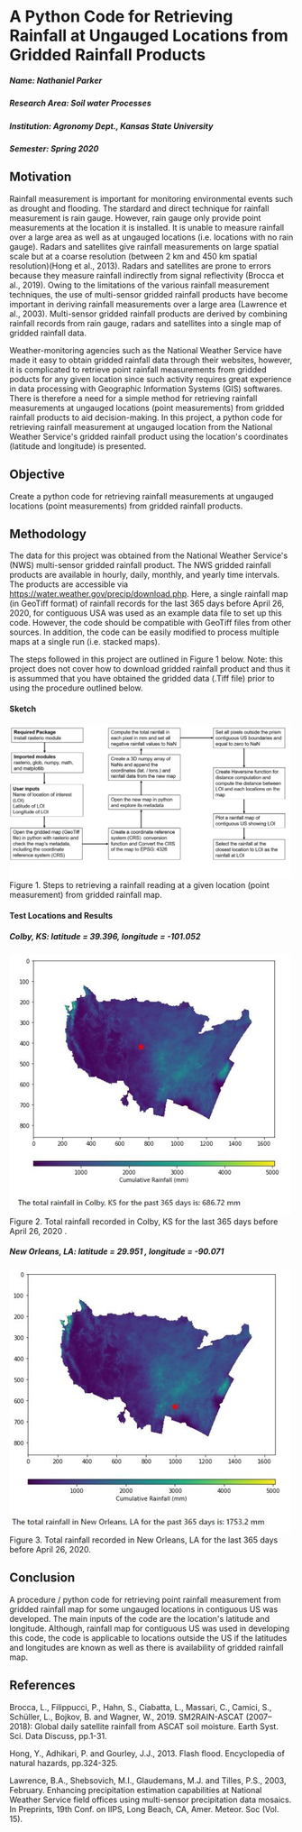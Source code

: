 # A Python Code for Retrieving Rainfall at Ungauged Locations from Gridded Rainfall Products
##### Name: Nathaniel Parker
##### Research Area: Soil water Processes
##### Institution: Agronomy Dept., Kansas State University 
##### Semester: Spring 2020

## Motivation
Rainfall measurement is important for monitoring environmental events such as drought and flooding. The stardard and direct technique for rainfall measurement is rain gauge. However, rain gauge only provide point measurements at the location it is installed. It is unable to measure rainfall over a large area as well as at ungauged locations (i.e. locations with no rain gauge). Radars and satellites give rainfall measurements on large spatial scale but at a coarse resolution (between 2 km and 450 km spatial resolution)(Hong et al., 2013). Radars and satellites are prone to errors because they measure rainfall indirectly from signal reflectivity (Brocca et al., 2019). Owing to the limitations of the various rainfall measurement techniques, the use of multi-sensor gridded rainfall products have become important in deriving rainfall measurements over a large area (Lawrence et al., 2003). Multi-sensor gridded rainfall products are derived by combining rainfall records from rain gauge, radars and satellites into a single map of gridded rainfall data. 

Weather-monitoring agencies such as the National Weather Service have made it easy to obtain gridded rainfall data through their websites, however, it is complicated to retrieve point rainfall measurements from gridded poducts for any given location since such activity requires great experience in data processing with Geographic Information Systems (GIS) softwares. There is therefore a need for a simple method for retrieving rainfall measurements at ungauged locations (point measurements) from gridded rainfall products to aid decision-making. In this project, a python code for retrieving rainfall measurement at ungauged location from the National Weather Service's gridded rainfall product using the location's coordinates (latitude and longitude) is presented. 

## Objective 
Create a python code for retrieving rainfall measurements at ungauged locations (point measurements) from gridded rainfall products. 

## Methodology
The data for this project was obtained from the National Weather Service's (NWS) multi-sensor gridded rainfall product. The NWS gridded rainfall products are available in hourly, daily, monthly, and yearly time intervals. The products are accessible via https://water.weather.gov/precip/download.php. 
Here, a single rainfall map (in GeoTiff format) of rainfall records for the last 365 days before April 26, 2020, for contiguous USA was used as an example data file to set up this code. However, the code should be compatible with GeoTiff files from other sources. In addition, the code can be easily modified to process multiple maps at a single run (i.e. stacked maps).

The steps followed in this project are outlined in Figure 1 below. Note: this project does not cover how to download gridded rainfall product and thus it is assummed that you have obtained the gridded data (.Tiff file) prior to using the procedure outlined below.

#### Sketch
<img src="sketch.JPG"  width="500"/>
Figure 1. Steps to retrieving a rainfall reading at a given location (point measurement) from gridded rainfall map. 

#### Test Locations and Results

##### Colby, KS: latitude = 39.396, longitude = -101.052 
<img src="Colby_365days_rainfall.JPG"  width="500"/>
Figure 2. Total rainfall recorded in Colby, KS for the last 365 days before April 26, 2020 .

##### New Orleans, LA: latitude = 29.951 , longitude = -90.071
<img src="New_Orleans_365days_rainfall.JPG"  width="500"/>
Figure 3. Total rainfall recorded in New Orleans, LA for the last 365 days before April 26, 2020.

## Conclusion
A procedure / python code for retrieving point rainfall measurement from gridded rainfall map for some ungauged locations in contiguous US was developed. The main inputs of the code are the location's latitude and longitude. Although, rainfall map for contiguous US was used in developing this code, the code is applicable to locations outside the US if the latitudes and longitudes are known as well as there is availability of gridded rainfall map. 

## References
Brocca, L., Filippucci, P., Hahn, S., Ciabatta, L., Massari, C., Camici, S., Schüller, L., Bojkov, B. and Wagner, W., 2019. SM2RAIN-ASCAT (2007–2018): Global daily satellite rainfall from ASCAT soil moisture. Earth Syst. Sci. Data Discuss, pp.1-31.

Hong, Y., Adhikari, P. and Gourley, J.J., 2013. Flash flood. Encyclopedia of natural hazards, pp.324-325.

Lawrence, B.A., Shebsovich, M.I., Glaudemans, M.J. and Tilles, P.S., 2003, February. Enhancing precipitation estimation capabilities at National Weather Service field offices using multi-sensor precipitation data mosaics. In Preprints, 19th Conf. on IIPS, Long Beach, CA, Amer. Meteor. Soc (Vol. 15).